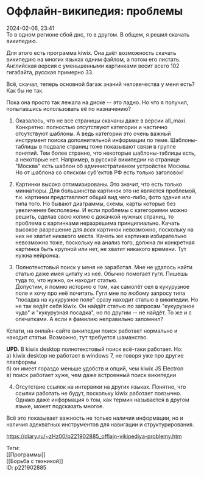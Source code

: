 Оффлайн-википедия: проблемы
============================

   
 2024-02-06, 23:41   
  То в одном регионе сбой днс, то в другом. В общем, я решил скачать википедию.   
   
 Для этого есть программа kiwix. Она даёт возможность скачать википедию на многих языках одним файлом, а потом его листать. Английская версия с уменьшенными картинками весит всего 102 гигабайта, русская примерно 33.   
   
 Всё, скачал, теперь основной багаж знаний человечества у меня есть? Как бы не так.   
   
 Пока она просто так лежала на диске -- это ладно. Но что я получил, попытавшись использовать её по назначению?   
   
 1. Оказалось, что не все страницы скачаны даже в версии all\_maxi. Конкретно: полностью отсутствуют категории и частично отсутствуют шаблоны. А ведь категории это очень важный инструмент поиска дополнительной информации по теме. Шаблоны-таблицы в подвале страниц тоже показывают связи в группе понятий. Тем более странно, что некоторые шаблоны-таблицы есть, а некоторые нет. Например, в русской википедии на странице "Москва" есть шаблон об административном устройстве Москвы. Но от шаблона со списком суб'ектов РФ есть только заголовок!   
   
 2. Картинки высоко оптимизированы. Это значит, что есть только миниатюры. Для большинства картинок это не является проблемой, т.к. картинки представляют общий вид чего-либо, фото здания или типа того. Но бывают диаграммы, схемы, карты которые без увеличения бесполезны. И если проблемы с категориями можно решить, сделав свою копию с докачкой нужных страниц, то проблема с картинками неразрешима принципиально. Качать высокое разрешение для  *всех*  картинок невозможно, поскольку на них не хватит никакого места. Качать же картинки избирательно невозможно тоже, поскольку на анализ того, должна ли конкретная картинка быть крупной или нет, не хватит никакого времени. Тут нужна нейронка.   
   
 3. Полнотекстовый поиск у меня не заработал. Мне не удалось найти статью даже имея цитату из неё. Обычно помогает гугл. Пишешь туда то, что нужно, он находит статью.   
 Допустим, я помню историю о том, как самолёт сел в кукурузное поле и хочу про неё почитать. Гугл мне по любому запросу типа "посадка на кукурузное поле" сразу находит статью в википедии. Но не так ведёт себя kiwix. Он найдёт статью по запросам "кукурузное чудо" и "кукурузная посадка", но по другим -- не найдёт. То же и с опечатками. А если я фамилию неправильно запомнил?   
   
 Кстати, на онлайн-сайте википедии поиск работает нормально и находит статьи. Возможно, тут требуется шаманство.   
   
  **UPD.**  В kiwix desktop полнотекстовый поиск всё-таки работает. Но:   
 а) kiwix desktop не работает в windows 7, не говоря уже про другие платформы   
 б) он имеет гораздо меньше удобств и опций, чем kiwix JS Electron   
 в) поиск работает хуже, чем даже встроенный поиск википедии   
   
 4. Отсутствие ссылок на интервики на других языках. Понятно, что ссылки работать не будут, поскольку kiwix работает поязычно. Однако даже информация о том, как термин называется в другом языке, может подсказать многое.   
   
 Всё это показывает важность не только наличия информации, но и наличия адекватных инструментов для навигации и структурирования.   
    
 <https://diary.ru/~zHz00/p221902885_offlajn-vikipediya-problemy.htm>   
   
 Теги:   
 [[Программы]]   
 [[Борьба с техникой]]   
 ID: p221902885